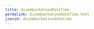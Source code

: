```yaml
---
title: disembarkationDateTime
permalink: disembarkationDateTime.html
jsonid: disembarkationdatetime
---
```

